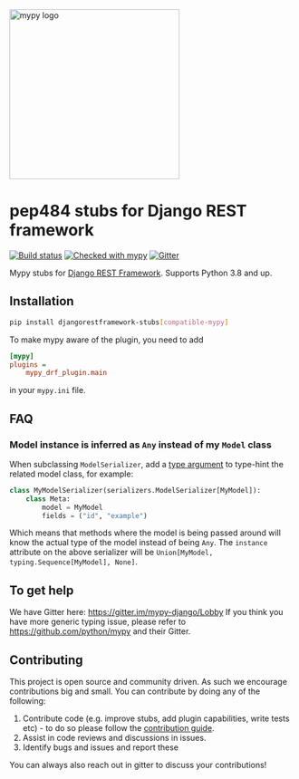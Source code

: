 <img src="https://mypy-lang.org/static/mypy_light.svg" alt="mypy logo" width="300px"/>

# pep484 stubs for Django REST framework

[![Build status](https://github.com/typeddjango/djangorestframework-stubs/workflows/test/badge.svg?branch=master&event=push)](https://github.com/typeddjango/djangorestframework-stubs/actions?query=workflow%3Atest)
[![Checked with mypy](https://www.mypy-lang.org/static/mypy_badge.svg)](https://mypy-lang.org/)
[![Gitter](https://badges.gitter.im/mypy-django/Lobby.svg)](https://gitter.im/mypy-django/Lobby)


Mypy stubs for [Django REST Framework](https://pypi.org/project/djangorestframework/).
Supports Python 3.8 and up.

## Installation

```bash
pip install djangorestframework-stubs[compatible-mypy]
```

To make mypy aware of the plugin, you need to add

```ini
[mypy]
plugins =
    mypy_drf_plugin.main
```

in your `mypy.ini` file.

## FAQ

### Model instance is inferred as `Any` instead of my `Model` class

When subclassing `ModelSerializer`, add a [type argument](https://peps.python.org/pep-0484/#generics) to type-hint the related model class, for example:

```python
class MyModelSerializer(serializers.ModelSerializer[MyModel]):
    class Meta:
        model = MyModel
        fields = ("id", "example")
```

Which means that methods where the model is being passed around will know the actual type of the model instead of being `Any`. The `instance` attribute on the above serializer will be `Union[MyModel, typing.Sequence[MyModel], None]`.

## To get help

We have Gitter here: <https://gitter.im/mypy-django/Lobby>
If you think you have more generic typing issue, please refer to <https://github.com/python/mypy> and their Gitter.

## Contributing

This project is open source and community driven. As such we encourage contributions big and small. You can contribute by doing any of the following:

1. Contribute code (e.g. improve stubs, add plugin capabilities, write tests etc) - to do so please follow the [contribution guide](./CONTRIBUTING.md).
2. Assist in code reviews and discussions in issues.
3. Identify bugs and issues and report these

You can always also reach out in gitter to discuss your contributions!

